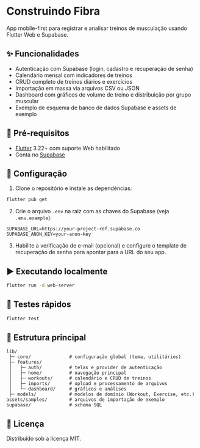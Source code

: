 # Construindo Fibra

App mobile-first para registrar e analisar treinos de musculação usando Flutter Web e Supabase.

## ✨ Funcionalidades

- Autenticação com Supabase (login, cadastro e recuperação de senha)
- Calendário mensal com indicadores de treinos
- CRUD completo de treinos diários e exercícios
- Importação em massa via arquivos CSV ou JSON
- Dashboard com gráficos de volume de treino e distribuição por grupo muscular
- Exemplo de esquema de banco de dados Supabase e assets de exemplo

## 🚀 Pré-requisitos

- [Flutter](https://docs.flutter.dev/get-started/install) 3.22+ com suporte Web habilitado
- Conta no [Supabase](https://supabase.com/)

## 🔧 Configuração

1. Clone o repositório e instale as dependências:

```bash
flutter pub get
```

2. Crie o arquivo `.env` na raiz com as chaves do Supabase (veja `.env.example`):

```env
SUPABASE_URL=https://your-project-ref.supabase.co
SUPABASE_ANON_KEY=your-anon-key
```

3. Habilite a verificação de e-mail (opcional) e configure o template de recuperação de senha para apontar para a URL do seu app.

## ▶️ Executando localmente

```bash
flutter run -d web-server
```

## 🧪 Testes rápidos

```bash
flutter test
```


## 📂 Estrutura principal

```
lib/
 ├─ core/              # configuração global (tema, utilitários)
 ├─ features/
 │   ├─ auth/          # telas e provider de autenticação
 │   ├─ home/          # navegação principal
 │   ├─ workouts/      # calendário e CRUD de treinos
 │   ├─ imports/       # upload e processamento de arquivos
 │   └─ dashboard/     # gráficos e análises
 ├─ models/            # modelos de domínio (Workout, Exercise, etc.)
assets/samples/        # arquivos de importação de exemplo
supabase/              # schema SQL
```

## 📄 Licença

Distribuído sob a licença MIT.
